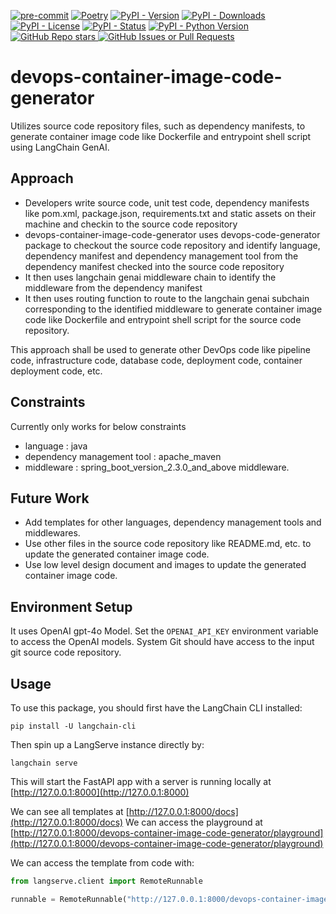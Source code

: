[![pre-commit](https://img.shields.io/badge/pre--commit-enabled-brightgreen?logo=pre-commit)](https://github.com/pre-commit/pre-commit)
[![Poetry](https://img.shields.io/endpoint?url=https://python-poetry.org/badge/v0.json)](https://python-poetry.org/)
[![PyPI - Version](https://img.shields.io/pypi/v/devops-container-image-code-generator)]()
[![PyPI - Downloads](https://img.shields.io/pypi/dm/devops-container-image-code-generator)](https://pypistats.org/packages/devops-container-image-code-generator)
[![PyPI - License](https://img.shields.io/pypi/l/devops-container-image-code-generator)]()
[![PyPI - Status](https://img.shields.io/pypi/status/devops-container-image-code-generator)]()
[![PyPI - Python Version](https://img.shields.io/pypi/pyversions/devops-container-image-code-generator)]()
[![GitHub Repo stars](https://img.shields.io/github/stars/devops-code-generators/devops-container-image-code-generator)
](https://star-history.com/#devops-code-generators/devops-container-image-code-generator)
[![GitHub Issues or Pull Requests](https://img.shields.io/github/issues/devops-code-generators/devops-container-image-code-generator)](https://github.com/devops-code-generators/devops-container-image-code-generator/issues)

# devops-container-image-code-generator

Utilizes source code repository files, such as dependency manifests, to generate container image code like Dockerfile and entrypoint shell script using LangChain GenAI. 

## Approach
- Developers write source code, unit test code, dependency manifests like pom.xml, package.json, requirements.txt and static assets on their machine and checkin to the source code repository
- devops-container-image-code-generator uses devops-code-generator package to checkout the source code repository and identify language, dependency manifest and dependency management tool from the dependency manifest checked into the source code repository
- It then uses langchain genai middleware chain to identify the middleware from the dependency manifest
- It then uses routing function to route to the langchain genai subchain corresponding to the identified middleware to generate container image code like Dockerfile and entrypoint shell script for the source code repository.

This approach shall be used to generate other DevOps code like pipeline code, infrastructure code, database code, deployment code, container deployment code, etc.

## Constraints
Currently only works for below constraints
- language : java
- dependency management tool : apache_maven 
- middleware : spring_boot_version_2.3.0_and_above middleware.

## Future Work
- Add templates for other languages, dependency management tools and middlewares.
- Use other files in the source code repository like README.md, etc. to update the generated container image code.
- Use low level design document and images to update the generated container image code.

## Environment Setup

It uses OpenAI gpt-4o Model. Set the `OPENAI_API_KEY` environment variable to access the OpenAI models.
System Git should have access to the input git source code repository.

## Usage

To use this package, you should first have the LangChain CLI installed:

```shell
pip install -U langchain-cli
```

Then spin up a LangServe instance directly by:

```shell
langchain serve
```

This will start the FastAPI app with a server is running locally at 
[http://127.0.0.1:8000](http://127.0.0.1:8000)

We can see all templates at [http://127.0.0.1:8000/docs](http://127.0.0.1:8000/docs)
We can access the playground at [http://127.0.0.1:8000/devops-container-image-code-generator/playground](http://127.0.0.1:8000/devops-container-image-code-generator/playground)  

We can access the template from code with:

```python
from langserve.client import RemoteRunnable

runnable = RemoteRunnable("http://127.0.0.1:8000/devops-container-image-code-generator")
```